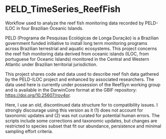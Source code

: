 # PELD_TimeSeries_ReefFish

Workflow used to analyze the reef fish monitoring data recorded by PELD-ILOC in four Brazilian Oceanic Islands.

PELD (Programa de Pesquisas Ecológicas de Longa Duração) is a Brazilian government funded initiative to install long term monitoring programs across Brazilian terrestrial and aquatic ecosystems. This project concerns the reef fish monitoring data derived from oceanic islands (ILOC, from portuguese for Oceanic Islands) monitored in the Central and Western Atlantic under Brazilian territorial jurisdiction.

This project shares code and data used to describe reef fish data gathered by the PELD-ILOC project and enhanced by associated researchers. The data used here is currently under possession of the ReefSyn working group and is available in the DarwinCore format at the GBIF repository: https://doi.org/10.25607/rov4or.

Here, I use an old, discontinued data structure for to compatibility issues. I strongly discourage using this version as it (1) does not account for taxonomic updates and (2) was not curated for potential human errors. The scripts include some corrections and taxonomic updates, but changes are restricted to species subset that fit our abundance, persistence and minimal sampling effort criteria.